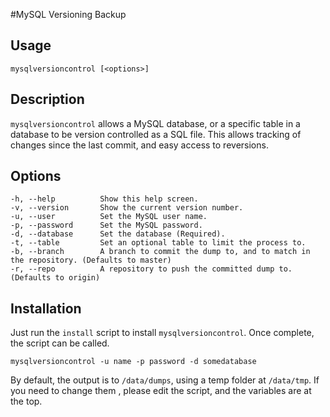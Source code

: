 #MySQL Versioning Backup

## Usage
    mysqlversioncontrol [<options>]

## Description
`mysqlversioncontrol` allows a MySQL database, or a specific table in a database to be version controlled as a SQL file. This allows tracking of changes since the last commit, and easy access to reversions.

## Options
    -h, --help          Show this help screen.
    -v, --version       Show the current version number.
    -u, --user          Set the MySQL user name.
    -p, --password      Set the MySQL password.
    -d, --database      Set the database (Required).
    -t, --table         Set an optional table to limit the process to.
    -b, --branch        A branch to commit the dump to, and to match in the repository. (Defaults to master)
    -r, --repo          A repository to push the committed dump to. (Defaults to origin)

## Installation

Just run the `install` script to install `mysqlversioncontrol`. Once complete, the script can be called.

    mysqlversioncontrol -u name -p password -d somedatabase
    
By default, the output is to `/data/dumps`, using a temp folder at `/data/tmp`. If you need to change them , please edit the script, and the variables are at the top.